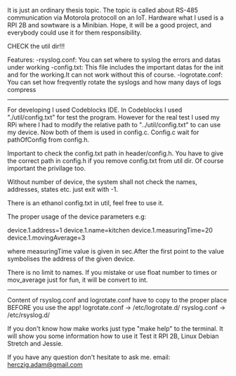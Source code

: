 It is just an ordinary thesis topic. The topic is called about RS-485 communication via Motorola protocoll on an IoT.
Hardware what I used is a RPI 2B and sowtware is a Minibian.
Hope, it will be a good project, and everybody could use it for them responsibility.

CHECK the util dir!!!

Features:
-rsyslog.conf:
    You can set where to syslog the errors and datas under working
-config.txt:
    This file includes the important datas for the init and for the working.It can not work without this of course. 
-logrotate.conf:
    You can set how freqvently rotate the syslogs and how many days of logs compress

************************************************************************************************************

For developing I used Codeblocks IDE. In Codeblocks I used "./util/config.txt" for test the program. However for the real test
I used my RPi where I had to modify the relative path to "../util/config.txt" to can use my device. Now both of them is used
in config.c. Config.c wait for pathOfConfig from config.h.

Important to check the config.txt path in header/config.h. You have to give the correct path in config.h if you remove config.txt 
from util dir. Of course important the privilage too.

Without number of device, the system shall not check the names, addresses, states etc. just exit with -1. 

There is an ethanol config.txt in util, feel free to use it.

The proper usage of the device parameters e.g:

device.1.address=1
device.1.name=kitchen
device.1.measuringTime=20
device.1.movingAverage=3

where measuringTime value is given in sec.After the first point to the value symbolises the address of the given device.

There is no limit to names. If you mistake or use float number to times or mov_average just for fun,
it will be convert to int.

*************************************************************************************************************


Content of rsyslog.conf and logrotate.conf have to copy to the proper place BEFORE you use the app! 
logrotate.conf -> /etc/logrotate.d/
rsyslog.conf -> /etc/rsyslog.d/

If you don't know how make works just type "make help" to the terminal. It will show you some information how to use it 
Test it RPI 2B, Linux Debian Stretch and Jessie.

If you have any question don't hesitate to ask me.
email: herczig.adam@gmail.com


